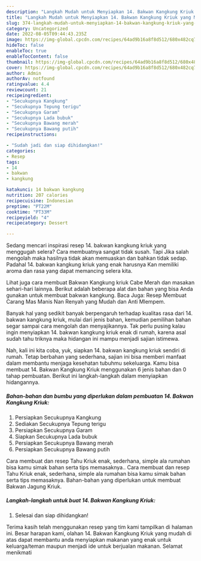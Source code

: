 ```yaml
---
description: "Langkah Mudah untuk Menyiapkan 14. Bakwan Kangkung Kriuk yang Menggugah Selera, Buat Buka Puasa Menggugah Selera"
title: "Langkah Mudah untuk Menyiapkan 14. Bakwan Kangkung Kriuk yang Menggugah Selera, Buat Buka Puasa Menggugah Selera"
slug: 374-langkah-mudah-untuk-menyiapkan-14-bakwan-kangkung-kriuk-yang-menggugah-selera-buat-buka-puasa-menggugah-selera
category: Uncategorized
date: 2022-08-05T09:44:43.235Z
image: https://img-global.cpcdn.com/recipes/64ad9b16a8f8d512/680x482cq70/14-bakwan-kangkung-kriuk-foto-resep-utama.jpg
hideToc: false
enableToc: true
enableTocContent: false
thumbnail: https://img-global.cpcdn.com/recipes/64ad9b16a8f8d512/680x482cq70/14-bakwan-kangkung-kriuk-foto-resep-utama.jpg
cover: https://img-global.cpcdn.com/recipes/64ad9b16a8f8d512/680x482cq70/14-bakwan-kangkung-kriuk-foto-resep-utama.jpg
author: Admin
authorAv: notfound
ratingvalue: 4.4
reviewcount: 21
recipeingredient:
- "Secukupnya Kangkung"
- "Secukupnya Tepung terigu"
- "Secukupnya Garam"
- "Secukupnya Lada bubuk"
- "Secukupnya Bawang merah"
- "Secukupnya Bawang putih"
recipeinstructions:

- "Sudah jadi dan siap dihidangkan!"
categories:
- Resep
tags:
- 14
- bakwan
- kangkung

katakunci: 14 bakwan kangkung 
nutrition: 207 calories
recipecuisine: Indonesian
preptime: "PT22M"
cooktime: "PT33M"
recipeyield: "4"
recipecategory: Dessert

---
```



Sedang mencari inspirasi resep 14. bakwan kangkung kriuk yang menggugah selera? Cara membuatnya sangat tidak susah. Tapi Jika salah mengolah maka hasilnya tidak akan memuaskan dan bahkan tidak sedap. Padahal 14. bakwan kangkung kriuk yang enak harusnya Kan memiliki aroma dan rasa yang dapat memancing selera kita.


Lihat juga cara membuat Bakwan Kangkung kriuk Cabe Merah dan masakan sehari-hari lainnya. Berikut adalah beberapa alat dan bahan yang bisa Anda gunakan untuk membuat bakwan kangkung. Baca Juga: Resep Membuat Carang Mas Manis Nan Renyah yang Mudah dan Anti Mlempem.

Banyak hal yang sedikit banyak berpengaruh terhadap kualitas rasa dari 14. bakwan kangkung kriuk, mulai dari jenis bahan, kemudian pemilihan bahan segar sampai cara mengolah dan menyajikannya. Tak perlu pusing kalau ingin menyiapkan 14. bakwan kangkung kriuk enak di rumah, karena asal sudah tahu triknya maka hidangan ini mampu menjadi sajian istimewa.


Nah, kali ini kita coba, yuk, siapkan 14. bakwan kangkung kriuk sendiri di rumah. Tetap berbahan yang sederhana, sajian ini bisa memberi manfaat dalam membantu menjaga kesehatan tubuhmu sekeluarga. Kamu bisa membuat 14. Bakwan Kangkung Kriuk menggunakan 6 jenis bahan dan 0 tahap pembuatan. Berikut ini langkah-langkah dalam menyiapkan hidangannya.

<!--inarticleads1-->

##### Bahan-bahan dan bumbu yang diperlukan dalam pembuatan 14. Bakwan Kangkung Kriuk:

1. Persiapkan Secukupnya Kangkung
1. Sediakan Secukupnya Tepung terigu
1. Persiapkan Secukupnya Garam
1. Siapkan Secukupnya Lada bubuk
1. Persiapkan Secukupnya Bawang merah
1. Persiapkan Secukupnya Bawang putih


Cara membuat dan resep Tahu Kriuk enak, sederhana, simple ala rumahan bisa kamu simak bahan serta tips memasaknya.. Cara membuat dan resep Tahu Kriuk enak, sederhana, simple ala rumahan bisa kamu simak bahan serta tips memasaknya. Bahan-bahan yang diperlukan untuk membuat Bakwan Jagung Kriuk. 

<!--inarticleads2-->

##### Langkah-langkah untuk buat 14. Bakwan Kangkung Kriuk:


1. Selesai dan siap dihidangkan!



Terima kasih telah menggunakan resep yang tim kami tampilkan di halaman ini. Besar harapan kami, olahan 14. Bakwan Kangkung Kriuk yang mudah di atas dapat membantu anda menyiapkan makanan yang enak untuk keluarga/teman maupun menjadi ide untuk berjualan makanan. Selamat menikmati
